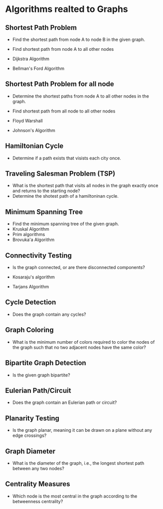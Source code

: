 # Algorithms realted to Graphs

## Shortest Path Problem

- Find the shortest path from node A to node B in the given graph.
- Find shortest path from node A to all other nodes

- Dijkstra Algorithm
- Bellman's Ford Algorithm

## Shortest Path Problem for all node

- Determine the shortest paths from node A to all other nodes in the graph.
- Find shortest path from all node to all other nodes

- Floyd Warshall
- Johnson's Algorithm

## Hamiltonian Cycle

- Determine if a path exists that visists each city once.

## Traveling Salesman Problem (TSP)

- What is the shortest path that visits all nodes in the graph exactly once and returns to the starting node?
- Determine the shotest path of a hamiltoninan cycle.

## Minimum Spanning Tree

- Find the minimum spanning tree of the given graph.
- Kruskal Algorithm
- Prim algorithms
- Brovuka'a Algorithm

## Connectivity Testing

- Is the graph connected, or are there disconnected components?

- Kosaraju's algorithm
- Tarjans Algorithm

## Cycle Detection

- Does the graph contain any cycles?

## Graph Coloring

- What is the minimum number of colors required to color the nodes of the graph such that no two adjacent nodes have the same color?

## Bipartite Graph Detection

- Is the given graph bipartite?

## Eulerian Path/Circuit

- Does the graph contain an Eulerian path or circuit?

## Planarity Testing

- Is the graph planar, meaning it can be drawn on a plane without any edge crossings?

## Graph Diameter

- What is the diameter of the graph, i.e., the longest shortest path between any two nodes?

## Centrality Measures

- Which node is the most central in the graph according to the betweenness centrality?
